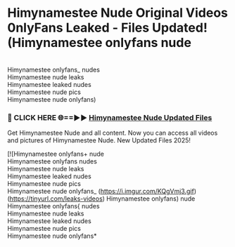 # Himynamestee Nude Original Videos 0nlyFans Leaked - Files Updated! (Himynamestee onlyfans nude<br>
<br>
Himynamestee onlyfans_ nudes<br>
Himynamestee nude leaks<br>
Himynamestee leaked nudes<br>
Himynamestee nude pics<br>
Himynamestee nude onlyfans)

<h3>🔴 CLICK HERE 🌐==►► <a href="https://tinyurl.com/leaks-videos" rel="nofollow">Himynamestee Nude Updated Files</a></h3>

Get Himynamestee Nude and all content. Now you can access all videos and pictures of Himynamestee Nude. New Updated Files 2025!

[![Himynamestee onlyfans+ nude<br>
Himynamestee onlyfans nudes<br>
Himynamestee nude leaks<br>
Himynamestee leaked nudes<br>
Himynamestee nude pics<br>
Himynamestee nude onlyfans_
(https://i.imgur.com/KQgVmj3.gif)(https://tinyurl.com/leaks-videos)
Himynamestee onlyfans) nude<br>
Himynamestee onlyfans{ nudes<br>
Himynamestee nude leaks<br>
Himynamestee leaked nudes<br>
Himynamestee nude pics<br>
Himynamestee nude onlyfans*